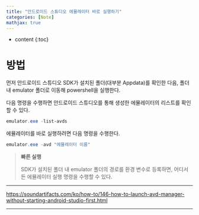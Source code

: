 ```yaml
---
title: "안드로이드 스튜디오 에뮬레이터 바로 실행하기"
categories: [Note]
mathjax: true
---
```


* content
{:toc}
# 방법

먼저 안드로이드 스튜디오 SDK가 설치된 폴더(대부분 Appdata)를 확인한 다음, 폴더 내 emulator 폴더로 이동해 powershell을 실행한다.

다음 명령을 수행하면 안드로이드 스튜디오를 통해 생성한 에뮬레이터의 리스트를 확인할 수 있다.

```powershell
emulator.exe -list-avds
```

에뮬레이터를 바로 실행하려면 다음 명령을 수행한다.

```powershell
emulator.exe -avd "에뮬레이터 이름"
```



> **빠른 실행**
>
> SDK가 설치된 폴더 내 emulator 폴더의 경로를 환경 변수로 등록하면, 어디서든 에뮬레이터 실행 명령을 수행할 수 있다.

---

https://soundartifacts.com/ko/how-to/146-how-to-launch-avd-manager-without-starting-android-studio-first.html

---
